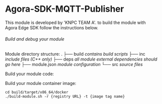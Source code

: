 # Agora-SDK-MQTT-Publisher
This module is developed by 'KNPC TEAM A'. to build the module with Agora Edge SDK follow the instructions below.

###### Build and debug your module
Module directory structure:
    .
    ├── build       *contains build scripts*
    ├── inc         *include files (C++ only)*
    ├── deps        *all module external dependencies should go here*
    ├── module.json *module configuration*
    └── src         *source files*

Build your module code:

Build your module container image:
```
cd build/target/x86_64/docker
./build-module.sh -r {registry URL} -t {image tag name}
```
